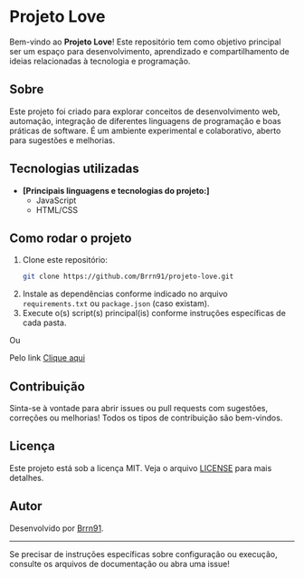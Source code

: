# Projeto Love

Bem-vindo ao **Projeto Love**! Este repositório tem como objetivo principal ser um espaço para desenvolvimento, aprendizado e compartilhamento de ideias relacionadas à tecnologia e programação.

## Sobre

Este projeto foi criado para explorar conceitos de desenvolvimento web, automação, integração de diferentes linguagens de programação e boas práticas de software. É um ambiente experimental e colaborativo, aberto para sugestões e melhorias.

## Tecnologias utilizadas

- **[Principais linguagens e tecnologias do projeto:]**
    - JavaScript
  - HTML/CSS

## Como rodar o projeto

1. Clone este repositório:
   ```bash
   git clone https://github.com/Brrn91/projeto-love.git
   ```
2. Instale as dependências conforme indicado no arquivo `requirements.txt` ou `package.json` (caso existam).
3. Execute o(s) script(s) principal(is) conforme instruções específicas de cada pasta.

Ou

Pelo link [Clique aqui](https://brrn91.github.io/projeto-love/)

## Contribuição

Sinta-se à vontade para abrir issues ou pull requests com sugestões, correções ou melhorias! Todos os tipos de contribuição são bem-vindos.

## Licença

Este projeto está sob a licença MIT. Veja o arquivo [LICENSE](LICENSE) para mais detalhes.

## Autor

Desenvolvido por [Brrn91](https://github.com/Brrn91).

---

Se precisar de instruções específicas sobre configuração ou execução, consulte os arquivos de documentação ou abra uma issue!